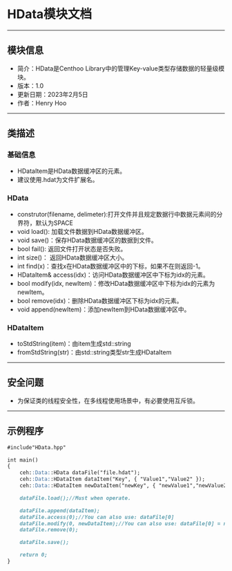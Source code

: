 # HData模块文档
---
## 模块信息
* 简介：HData是Centhoo Library中的管理Key-value类型存储数据的轻量级模块。
* 版本：1.0
* 更新日期：2023年2月5日
* 作者：Henry Hoo
---
## 类描述
### 基础信息
* HDataItem是HData数据缓冲区的元素。
* 建议使用.hdat为文件扩展名。
### HData
* construtor(filename, delimeter):打开文件并且规定数据行中数据元素间的分界符，默认为SPACE
* void load(): 加载文件数据到HData数据缓冲区。
* void save()：保存HData数据缓冲区的数据到文件。
* bool fail(): 返回文件打开状态是否失败。
* int size()： 返回HData数据缓冲区大小。
* int find(x)：查找x在HData数据缓冲区中的下标，如果不在则返回-1。
* HDataItem& access(idx)：访问HData数据缓冲区中下标为idx的元素。
* bool modify(idx, newItem)：修改HData数据缓冲区中下标为idx的元素为newItem。
* bool remove(idx)：删除HData数据缓冲区下标为idx的元素。
* void append(newItem)：添加newItem到HData数据缓冲区中。
### HDataItem
* toStdString(item)：由item生成std::string
* fromStdString(str)：由std::string类型str生成HDataItem
---
## 安全问题
* 为保证类的线程安全性，在多线程使用场景中，有必要使用互斥锁。
---
## 示例程序
````markdown
#include"HData.hpp"

int main()
{
	ceh::Data::HData dataFile("file.hdat");
	ceh::Data::HDataItem dataItem("Key", { "Value1","Value2" });
	ceh::Data::HDataItem newDataItem("newKey", { "newValue1","newValue2","newValue3" });

	dataFile.load();//Must when operate.

	dataFile.append(dataItem);
	dataFile.access(0);//You can also use: dataFile[0]
	dataFile.modify(0, newDataItem);//You can also use: dataFile[0] = newDataItem;
	dataFile.remove(0);

	dataFile.save();

	return 0;
}
````
